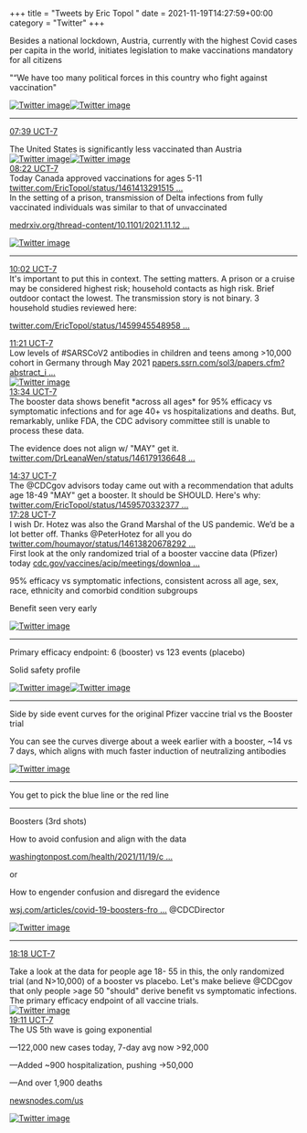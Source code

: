 +++
title = "Tweets by Eric Topol " 
date = 2021-11-19T14:27:59+00:00
category = "Twitter"
+++
<div class="thread"> 
<div class="thread-content"> 
Besides a national lockdown, Austria, currently with the highest Covid cases per capita in the world, initiates legislation to make vaccinations mandatory for all citizens

"“We have too many political forces in this country who fight against vaccination" </div> 
<a href="/twitter/erictopol/images/FEkBishUcAIA9ve.jpg"  ><img src="/twitter/erictopol/images/FEkBishUcAIA9ve.jpg" alt="Twitter image" ></img></a><a href="/twitter/erictopol/images/FEkC0KeVQAU1hQu.jpg"  ><img src="/twitter/erictopol/images/FEkC0KeVQAU1hQu.jpg" alt="Twitter image" ></img></a><hr><div class="profile"> 
<a href="https://twitter.com/erictopol/status/1461705617681227785" target="_blank" rel="noreferer">07:39 UCT-7</a> 
</div> 
<div class="content"> 
The United States is significantly less vaccinated than Austria </div> 
<a href="/twitter/erictopol/images/FEkFVgXVUAkBUe_.jpg"  ><img src="/twitter/erictopol/images/FEkFVgXVUAkBUe_.jpg" alt="Twitter image" ></img></a><a href="/twitter/erictopol/images/FEkFZ9rVUAIwxmZ.jpg"  ><img src="/twitter/erictopol/images/FEkFZ9rVUAIwxmZ.jpg" alt="Twitter image" ></img></a></div> 
<div class="tweet"> 
<div class="profile"> 
<a href="https://twitter.com/erictopol/status/1461716467221557251" target="_blank" rel="noreferer">08:22 UCT-7</a> 
</div> 
<div class="content"> 
Today Canada approved vaccinations for ages 5-11 <a href="https://twitter.com/EricTopol/status/1461413291515793408" target="_blank" rel="noreferer">twitter.com/EricTopol/status/1461413291515 ...</a> 
</div> 
</div> 
<div class="thread"> 
<div class="thread-content"> 
In the setting of a prison, transmission of Delta infections from fully vaccinated individuals was similar to that of unvaccinated 

<a href="https://www.medrxiv.org/thread-content/10.1101/2021.11.12.21265796v1" target="_blank" rel="noreferer">medrxiv.org/thread-content/10.1101/2021.11.12 ...</a> 
 </div> 
<a href="/twitter/erictopol/images/FEkZEMnVgAgJAiB.jpg"  ><img src="/twitter/erictopol/images/FEkZEMnVgAgJAiB.jpg" alt="Twitter image" ></img></a><hr><div class="profile"> 
<a href="https://twitter.com/erictopol/status/1461741637416017922" target="_blank" rel="noreferer">10:02 UCT-7</a> 
</div> 
<div class="content"> 
It's important to put this in context. The setting matters. A prison or a cruise may be considered highest risk; household contacts as high risk. Brief outdoor contact the lowest. The transmission story is not binary. 3 household studies reviewed here:

<a href="https://twitter.com/EricTopol/status/1459945548958494721" target="_blank" rel="noreferer">twitter.com/EricTopol/status/1459945548958 ...</a> 
</div> 
</div> 
<div class="tweet"> 
<div class="profile"> 
<a href="https://twitter.com/erictopol/status/1461761689674665985" target="_blank" rel="noreferer">11:21 UCT-7</a> 
</div> 
<div class="content"> 
Low levels of #SARSCoV2 antibodies in children and teens among &gt;10,000 cohort in Germany through May 2021 <a href="https://papers.ssrn.com/sol3/papers.cfm?abstract_id=3965378" target="_blank" rel="noreferer">papers.ssrn.com/sol3/papers.cfm?abstract_i ...</a> 
 </div> 
<a href="/twitter/erictopol/images/FEkz47AVEAIlRnc.jpg"  ><img src="/twitter/erictopol/images/FEkz47AVEAIlRnc.jpg" alt="Twitter image" ></img></a></div> 
<div class="tweet"> 
<div class="profile"> 
<a href="https://twitter.com/erictopol/status/1461794967874068489" target="_blank" rel="noreferer">13:34 UCT-7</a> 
</div> 
<div class="content"> 
The booster data shows benefit *across all ages* for 95% efficacy vs symptomatic infections and for age 40+ vs hospitalizations and deaths. But, remarkably,  unlike FDA, the CDC advisory committee still is unable to process these data.

The evidence does not align w/ "MAY" get it. <a href="https://twitter.com/DrLeanaWen/status/1461791366489518084" target="_blank" rel="noreferer">twitter.com/DrLeanaWen/status/146179136648 ...</a> 
</div> 
</div> 
<div class="tweet"> 
<div class="profile"> 
<a href="https://twitter.com/erictopol/status/1461810844854018050" target="_blank" rel="noreferer">14:37 UCT-7</a> 
</div> 
<div class="content"> 
The @CDCgov advisors today came out with a recommendation that adults age 18-49 "MAY" get a booster. It should be SHOULD. Here's why: <a href="https://twitter.com/EricTopol/status/1459570332377907200" target="_blank" rel="noreferer">twitter.com/EricTopol/status/1459570332377 ...</a> 
</div> 
</div> 
<div class="tweet"> 
<div class="profile"> 
<a href="https://twitter.com/erictopol/status/1461853953604214784" target="_blank" rel="noreferer">17:28 UCT-7</a> 
</div> 
<div class="content"> 
I wish Dr. Hotez was also the Grand Marshal of the US pandemic. We’d be a lot better off. Thanks @PeterHotez for all you do <a href="https://twitter.com/houmayor/status/1461382067829231623" target="_blank" rel="noreferer">twitter.com/houmayor/status/14613820678292 ...</a> 
</div> 
</div> 
<div class="thread"> 
<div class="thread-content"> 
First look at the only randomized trial of a booster vaccine data (Pfizer) today <a href="https://www.cdc.gov/vaccines/acip/meetings/downloads/slides-2021-11-19/02-COVID-Perez-508.pdf" target="_blank" rel="noreferer">cdc.gov/vaccines/acip/meetings/downloa ...</a> 


95% efficacy vs symptomatic infections, consistent across all age, sex, race, ethnicity and comorbid condition subgroups 

Benefit seen very early </div> 
<a href="/twitter/erictopol/images/FElO2f-VIAMvRaB.jpg"  ><img src="/twitter/erictopol/images/FElO2f-VIAMvRaB.jpg" alt="Twitter image" ></img></a><hr><div class="thread-content"> 
Primary efficacy endpoint: 6 (booster) vs 123 events (placebo)

Solid safety profile </div> 
<a href="/twitter/erictopol/images/FElQ-oUVcAAltjk.jpg"  ><img src="/twitter/erictopol/images/FElQ-oUVcAAltjk.jpg" alt="Twitter image" ></img></a><a href="/twitter/erictopol/images/FElRndoVUAo88du.jpg"  ><img src="/twitter/erictopol/images/FElRndoVUAo88du.jpg" alt="Twitter image" ></img></a><hr><div class="thread-content"> 
Side by side event curves for the original Pfizer vaccine trial vs the Booster trial

You can see the curves diverge about a week earlier with a booster, ~14 vs 7 days, which aligns with much faster induction of neutralizing antibodies </div> 
<a href="/twitter/erictopol/images/FElVHaLVgAAyK7n.jpg"  ><img src="/twitter/erictopol/images/FElVHaLVgAAyK7n.jpg" alt="Twitter image" ></img></a><hr><div class="thread-content"> 
You get to pick the blue line or the red line</div> 
<hr><div class="thread-content"> 
Boosters (3rd shots)

How to avoid confusion and align with the data

<a href="https://www.washingtonpost.com/health/2021/11/19/cdc-advisers-pfizer-moderna-booster-shots-adults/" target="_blank" rel="noreferer">washingtonpost.com/health/2021/11/19/c ...</a> 


or 

How to engender confusion and disregard the evidence 

<a href="https://www.wsj.com/articles/covid-19-boosters-from-pfizer-biontech-moderna-cleared-for-all-u-s-adults-11637329341?mod=hp_lead_pos3" target="_blank" rel="noreferer">wsj.com/articles/covid-19-boosters-fro ...</a> 
  @CDCDirector </div> 
<a href="/twitter/erictopol/images/FEmUztKVcAM2-oF.jpg"  ><img src="/twitter/erictopol/images/FEmUztKVcAM2-oF.jpg" alt="Twitter image" ></img></a><hr><div class="profile"> 
<a href="https://twitter.com/erictopol/status/1461866425270738948" target="_blank" rel="noreferer">18:18 UCT-7</a> 
</div> 
<div class="content"> 
Take a look at the data for people age 18- 55 in this, the only randomized trial (and N&gt;10,000) of a booster vs placebo. Let's make believe @CDCgov that only people &gt;age 50 "should" derive benefit vs symptomatic infections. The primary efficacy endpoint of all vaccine trials. </div> 
<a href="/twitter/erictopol/images/FEmWfKPVcAAgy-r.jpg"  ><img src="/twitter/erictopol/images/FEmWfKPVcAAgy-r.jpg" alt="Twitter image" ></img></a></div> 
<div class="tweet"> 
<div class="profile"> 
<a href="https://twitter.com/erictopol/status/1461879917356802052" target="_blank" rel="noreferer">19:11 UCT-7</a> 
</div> 
<div class="content"> 
The US 5th wave is going exponential

—122,000 new cases today, 7-day avg now &gt;92,000

—Added ~900 hospitalization, pushing -&gt;50,000

—And over 1,900 deaths

<a href="https://newsnodes.com/us" target="_blank" rel="noreferer">newsnodes.com/us</a> 
 </div> 
<a href="/twitter/erictopol/images/FEmiM1gVIAQEMOy.jpg"  ><img src="/twitter/erictopol/images/FEmiM1gVIAQEMOy.jpg" alt="Twitter image" ></img></a></div> 


